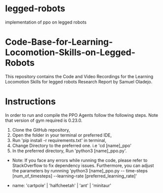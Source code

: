 # legged-robots
implementation of ppo on legged robots

# Code-Base-for-Learning-Locomotion-Skills-on-Legged-Robots
This repository contains the Code and Video Recordings for the Learning Locomotion Skills for legged robots Research Report by Samuel Oladejo.

# Instructions

In order to run and compile the PPO Agents follow the following steps. Note that version of gym required is 0.23.0.

1) Clone the GitHub repository,
2) Open the folder in your terminal or preferred IDE,
3) Run 'pip install -r requirements.txt' in terminal,
4) Change Directory to the preferred one. i.e 'cd [name]_ppo'
4) In the preferred directory, Run 'python3 [name]_ppo.py'.

- Note: If you face any errors while running the code, please refer to StackOverflow to fix dependency issues. Furthermore, you can adjust the parameters by runnning 'python3 [name]_ppo.py -- time-steps [num_of_timesteps] --learning-rate [preferred_learning_rate]' 

- name: 'cartpole' | 'halfcheetah' | 'ant' | 'minitaur' 
